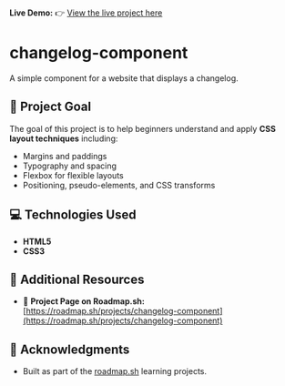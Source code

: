 
**Live Demo:** 👉 [View the live project here](https://anu-techie.github.io/changelog-component/)

# changelog-component
A simple component for a website that displays a changelog.


## 🎯 Project Goal

The goal of this project is to help beginners understand and apply **CSS layout techniques** including:

- Margins and paddings
- Typography and spacing
- Flexbox for flexible layouts
- Positioning, pseudo-elements, and CSS transforms


## 💻 Technologies Used

- **HTML5**
- **CSS3**


## 🔗 Additional Resources

- 📄 **Project Page on Roadmap.sh:**  
  [https://roadmap.sh/projects/changelog-component](https://roadmap.sh/projects/changelog-component)


## 🙌 Acknowledgments

- Built as part of the [roadmap.sh](https://roadmap.sh) learning projects.
